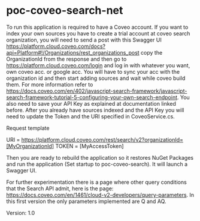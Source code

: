 # poc-coveo-search-net

To run this application is required to have a Coveo account. If you want to index your own sources you have to create a trial account at coveo search organization, you will need to send a post with this Swagger UI https://platform.cloud.coveo.com/docs?api=Platform#!/Organizations/rest_organizations_post copy the OrganizationId from the response and then go to https://platform.cloud.coveo.com/login and log in with whatever you want, own coveo acc. or google acc. You will have to sync your acc with the organization id and then start adding sources and wait while coveo build them. For more information refer to https://docs.coveo.com/en/402/javascript-search-framework/javascript-search-framework-tutorial-5-configuring-your-own-search-endpoint.
You also need to save your API Key as explained at documentation linked before. After you already have sources indexed and the API Key you will need to update the Token and the URI specified in CoveoService.cs. 

Request template

URI = https://platform.cloud.coveo.com/rest/search/v2?organizationId=[MyOrganizationId]
TOKEN = [MyAccessToken]

Then you are ready to rebuild the application so it restores NuGet Packages and run the application (Set startup to poc-coveo-search). It will launch a Swagger UI.

For further experimentation there is a page where other query conditions that the Search API admit, here is the page: 
https://docs.coveo.com/en/1461/cloud-v2-developers/query-parameters. In this first version the only parameters implemented are Q and AQ.

Version: 1.0

